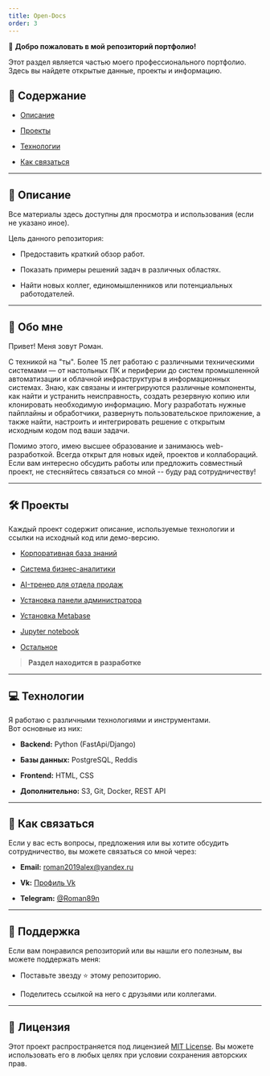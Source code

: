 ```yaml
---
title: Open-Docs
order: 3
---
```


👋 **Добро пожаловать в мой репозиторий портфолио!**

Этот раздел является частью моего профессионального портфолио.\
Здесь вы найдете открытые данные, проекты и информацию.

## 📂 Содержание

-  [Описание](#описание)

-  [Проекты](#проекты)

-  [Технологии](#технологии)

-  [Как связаться](#как-связаться)

---
## <a name="описание">📝 Описание</a>

Все материалы здесь доступны для просмотра и использования (если не указано иное).

Цель данного репозитория:

-  Предоставить краткий обзор работ.

-  Показать примеры решений задач в различных областях.

-  Найти новых коллег, единомышленников или потенциальных работодателей.

---

## 🌟 **Обо мне**

Привет! Меня зовут Роман.

С техникой на "ты". Более 15 лет работаю с различными техническими системами — от настольных ПК и периферии до систем промышленной автоматизации и облачной инфраструктуры в информационных системах. Знаю, как связаны и интегрируются различные компоненты, как найти и устранить неисправность, создать резервную копию или клонировать необходимую информацию. Могу разработать нужные пайплайны и обработчики, развернуть пользовательское приложение, а также найти, настроить и интегрировать решение с открытым исходным кодом под ваши задачи.

Помимо этого, имею высшее образование и занимаюсь web-разработкой. Всегда открыт для новых идей, проектов и коллабораций. Если вам интересно обсудить работы или предложить совместный проект, не стесняйтесь связаться со мной -- буду рад сотрудничеству!

---

## <a name="проекты">🛠 Проекты</a>

Каждый проект содержит описание, используемые технологии и ссылки на исходный код или демо-версию.

-  [Корпоративная база знаний](./books-org/readme.md)

-  [Система бизнес-аналитики](./analytics-org/readme.md)

-  [AI-тренер для отдела продаж](./ai-tutor/readme.md)

-  [Установка панели администратора](./webmin/readme.md)

-  [Установка Metabase](./metabase/readme.md)

-  [Jupyter notebook](./notebook/readme.md)

-  [Остальное](./other/readme.md)


> **Раздел находится в разработке**

---

## <a name="технологии">💻 Технологии</a>

Я работаю с различными технологиями и инструментами.\
Вот основные из них:

-  **Backend:** Python (FastApi/Django)

-  **Базы данных:** PostgreSQL, Reddis

-  **Frontend:** HTML, CSS

-  **Дополнительно:** S3, Git, Docker, REST API

---

## <a name="как-связаться">📧 Как связаться</a>

Если у вас есть вопросы, предложения или вы хотите обсудить сотрудничество, вы можете связаться со мной через:

-  **Email:** roman2019alex@yandex.ru

-  **Vk:** [Профиль Vk](https://vk.com/roman2019alex)

-  **Telegram:** [@Roman89n](https://t.me/Roman89n)

---

## 🌟 Поддержка

Если вам понравился репозиторий или вы нашли его полезным, вы можете поддержать меня:

-  Поставьте звезду ⭐ этому репозиторию.

-  Поделитесь ссылкой на него с друзьями или коллегами.

---

## 📜 Лицензия

Этот проект распространяется под лицензией [MIT License](LICENSE). Вы можете использовать его в любых целях при условии сохранения авторских прав.
